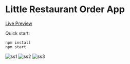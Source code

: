 # Little Restaurant Order App

<a target="_blank" href="https://main--spectacular-souffle-e6f736.netlify.app/">Live Preview</a>

Quick start:

```
npm install
npm start
````

![ss1](./images/ss1.png)
![ss2](./images/ss2.png)
![ss3](./images/ss3.png)
